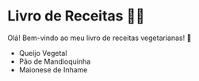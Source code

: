# Livro de Receitas :man_cook:

Olá! Bem-vindo ao meu livro de receitas vegetarianas! :handshake:

- Queijo Vegetal
- Pão de Mandioquinha
- Maionese de Inhame
